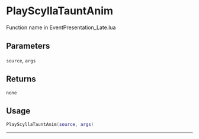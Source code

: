 # PlayScyllaTauntAnim
Function name in EventPresentation_Late.lua
## Parameters
`source`, `args`
## Returns
`none`
## Usage
```lua
PlayScyllaTauntAnim(source, args)
```
---
